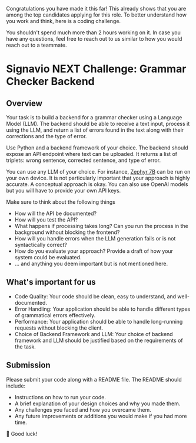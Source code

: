 Congratulations you have made it this far! This already shows that you are among the top candidates applying for this role. To better understand how you work and think, here is a coding challenge.

You shouldn't spend much more than 2 hours working on it. In case you have any questions, feel free to reach out to us similar to how you would reach out to a teammate.


# Signavio NEXT Challenge: Grammar Checker Backend

## Overview

Your task is to build a backend for a grammar checker using a Language Model (LLM). The backend should be able to receive a text input, process it using the LLM, and return a list of errors found in the text along with their corrections and the type of error.

Use Python and a backend framework of your choice. The backend should expose an API endpoint where text can be uploaded. It returns a list of triplets: wrong sentence, corrected sentence, and type of error.

You can use any LLM of your choice. For instance, [Zephyr 7B](https://huggingface.co/HuggingFaceH4/zephyr-7b-alpha) can be run on your own device. It is not particularly important that your approach is highly accurate. A conceptual approach is okay. You can also use OpenAI models but you will have to provide your own API keys.

Make sure to think about the following things

- How will the API be documented?
- How will you test the API? 
- What happens if processing takes long? Can you run the process in the background without blocking the frontend?
- How will you handle errors when the LLM generation fails or is not syntactically correct?
- How do you evaluate your approach? Provide a draft of how your system could be evaluated.
- ... and anything you deem important but is not mentioned here. 

## What's important for us 

- Code Quality: Your code should be clean, easy to understand, and well-documented.
- Error Handling: Your application should be able to handle different types of grammatical errors effectively.
- Performance: Your application should be able to handle long-running requests without blocking the client.
- Choice of Backend Framework and LLM: Your choice of backend framework and LLM should be justified based on the requirements of the task.

## Submission

Please submit your code along with a README file. The README should include:

- Instructions on how to run your code.
- A brief explanation of your design choices and why you made them.
- Any challenges you faced and how you overcame them.
- Any future improvements or additions you would make if you had more time.

🤗 Good luck!